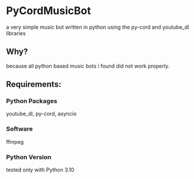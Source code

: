 # PyCordMusicBot
a very simple music bot written in python using the py-cord and youtube_dl libraries

## Why?
because all python based music bots i found did not work properly.

## Requirements:
### Python Packages
youtube_dl, py-cord, asyncio

### Software
ffmpeg

### Python Version
tested only with Python 3.10
